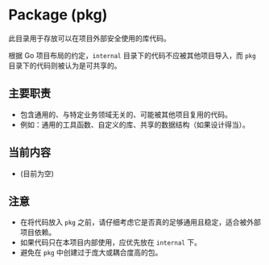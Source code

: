# Package (pkg)

此目录用于存放可以在项目外部安全使用的库代码。

根据 Go 项目布局的约定，`internal` 目录下的代码不应被其他项目导入，而 `pkg` 目录下的代码则被认为是可共享的。

## 主要职责

*   包含通用的、与特定业务领域无关的、可能被其他项目复用的代码。
*   例如：通用的工具函数、自定义的库、共享的数据结构（如果设计得当）。

## 当前内容

*   (目前为空)

## 注意

*   在将代码放入 `pkg` 之前，请仔细考虑它是否真的足够通用且稳定，适合被外部项目依赖。
*   如果代码只在本项目内部使用，应优先放在 `internal` 下。
*   避免在 `pkg` 中创建过于庞大或耦合度高的包。 